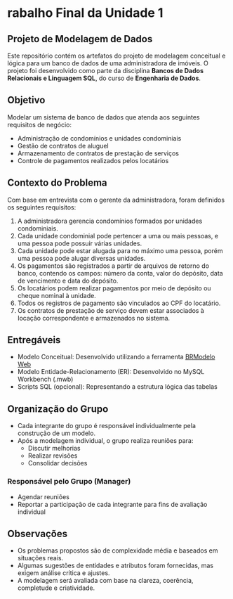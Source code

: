 # rabalho Final da Unidade 1

## Projeto de Modelagem de Dados

Este repositório contém os artefatos do projeto de modelagem conceitual e lógica para um banco de dados de uma administradora de imóveis. O projeto foi desenvolvido como parte da disciplina **Bancos de Dados Relacionais e Linguagem SQL**, do curso de **Engenharia de Dados**.

## Objetivo

Modelar um sistema de banco de dados que atenda aos seguintes requisitos de negócio:

- Administração de condomínios e unidades condominiais
- Gestão de contratos de aluguel
- Armazenamento de contratos de prestação de serviços
- Controle de pagamentos realizados pelos locatários

## Contexto do Problema

Com base em entrevista com o gerente da administradora, foram definidos os seguintes requisitos:

1. A administradora gerencia condomínios formados por unidades condominiais.
2. Cada unidade condominial pode pertencer a uma ou mais pessoas, e uma pessoa pode possuir várias unidades.
3. Cada unidade pode estar alugada para no máximo uma pessoa, porém uma pessoa pode alugar diversas unidades.
4. Os pagamentos são registrados a partir de arquivos de retorno do banco, contendo os campos: número da conta, valor do depósito, data de vencimento e data do depósito.
5. Os locatários podem realizar pagamentos por meio de depósito ou cheque nominal à unidade.
6. Todos os registros de pagamento são vinculados ao CPF do locatário.
7. Os contratos de prestação de serviço devem estar associados à locação correspondente e armazenados no sistema.

## Entregáveis

- Modelo Conceitual: Desenvolvido utilizando a ferramenta [BRModelo Web](https://app.brmodeloweb.com/#!/)
- Modelo Entidade-Relacionamento (ER): Desenvolvido no MySQL Workbench (.mwb)
- Scripts SQL (opcional): Representando a estrutura lógica das tabelas

## Organização do Grupo

- Cada integrante do grupo é responsável individualmente pela construção de um modelo.
- Após a modelagem individual, o grupo realiza reuniões para:
  - Discutir melhorias
  - Realizar revisões
  - Consolidar decisões

### Responsável pelo Grupo (Manager)

- Agendar reuniões
- Reportar a participação de cada integrante para fins de avaliação individual


## Observações

- Os problemas propostos são de complexidade média e baseados em situações reais.
- Algumas sugestões de entidades e atributos foram fornecidas, mas exigem análise crítica e ajustes.
- A modelagem será avaliada com base na clareza, coerência, completude e criatividade.



